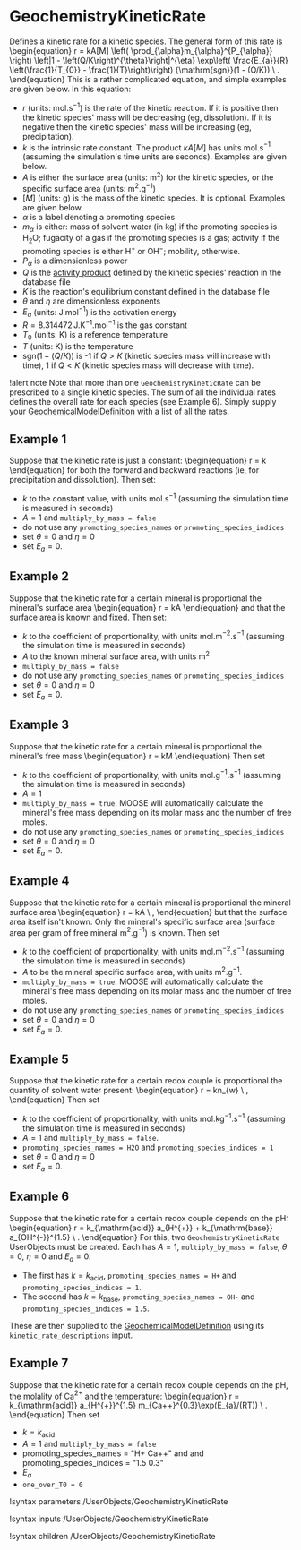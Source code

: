 # GeochemistryKineticRate

Defines a kinetic rate for a kinetic species.  The general form of this rate is
\begin{equation}
r = kA[M] \left( \prod_{\alpha}m_{\alpha}^{P_{\alpha}} \right) \left|1 - \left(Q/K\right)^{\theta}\right|^{\eta} \exp\left( \frac{E_{a}}{R} \left(\frac{1}{T_{0}} - \frac{1}{T}\right)\right) {\mathrm{sgn}}(1 - (Q/K)) \ .
\end{equation}
This is a rather complicated equation, and simple examples are given below.  In this equation:

- $r$ (units: mol.s$^{-1}$) is the rate of the kinetic reaction.  If it is positive then the kinetic species' mass will be decreasing (eg, dissolution).  If it is negative then the kinetic species' mass will be increasing (eg, precipitation).
- $k$ is the intrinsic rate constant.  The product $kA[M]$ has units mol.s$^{-1}$ (assuming the simulation's time units are seconds).  Examples are given below.
- $A$ is either the surface area (units: m$^{2}$) for the kinetic species, or the specific surface area (units: m$^{2}$.g$^{-1}$)
- $[M]$ (units: g) is the mass of the kinetic species.  It is optional.  Examples are given below.
- $\alpha$ is a label denoting a promoting species
- $m_{\alpha}$ is either: mass of solvent water (in kg) if the promoting species is H$_{2}$O; fugacity of a gas if the promoting species is a gas; activity if the promoting species is either H$^{+}$ or OH$^{-}$; mobility, otherwise.
- $P_{\alpha}$ is a dimensionless power
- $Q$ is the [activity product](geochemistry_nomenclature.md) defined by the kinetic species' reaction in the database file
- $K$ is the reaction's equilibrium constant defined in the database file
- $\theta$ and $\eta$ are dimensionless exponents
- $E_{a}$ (units: J.mol$^{-1}$) is the activation energy
- $R=8.314472\,$J.K$^{-1}$.mol$^{-1}$ is the gas constant
- $T_{0}$ (units: K) is a reference temperature
- $T$ (units: K) is the temperature
- ${\mathrm{sgn}}(1-(Q/K))$ is -1 if $Q>K$ (kinetic species mass will increase with time), 1 if $Q<K$ (kinetic species mass will decrease with time).

!alert note
Note that more than one `GeochemistryKineticRate` can be prescribed to a single kinetic species.  The sum of all the individual rates defines the overall rate for each species (see Example 6).  Simply supply your [GeochemicalModelDefinition](GeochemicalModelDefinition.md) with a list of all the rates.

## Example 1

Suppose that the kinetic rate is just a constant:
\begin{equation}
r = k
\end{equation}
for both the forward and backward reactions (ie, for precipitation and dissolution).  Then set:

- $k$ to the constant value, with units mol.s$^{-1}$ (assuming the simulation time is measured in seconds)
- $A=1$ and `multiply_by_mass = false`
- do not use any `promoting_species_names` or `promoting_species_indices`
- set $\theta = 0$ and $\eta = 0$
- set $E_{a} = 0$.

## Example 2

Suppose that the kinetic rate for a certain mineral is proportional the mineral's surface area
\begin{equation}
r = kA
\end{equation}
and that the surface area is known and fixed.  Then set:

- $k$ to the coefficient of proportionality, with units mol.m$^{-2}$.s$^{-1}$ (assuming the simulation time is measured in seconds)
- $A$ to the known mineral surface area, with units m$^{2}$
- `multiply_by_mass = false`
- do not use any `promoting_species_names` or `promoting_species_indices`
- set $\theta = 0$ and $\eta = 0$
- set $E_{a} = 0$.

## Example 3

Suppose that the kinetic rate for a certain mineral is proportional the mineral's free mass
\begin{equation}
r = kM
\end{equation}
Then set

- $k$ to the coefficient of proportionality, with units mol.g$^{-1}$.s$^{-1}$ (assuming the simulation time is measured in seconds)
- $A = 1$
- `multiply_by_mass = true`.  MOOSE will automatically calculate the mineral's free mass depending on its molar mass and the number of free moles.
- do not use any `promoting_species_names` or `promoting_species_indices`
- set $\theta = 0$ and $\eta = 0$
- set $E_{a} = 0$.


## Example 4

Suppose that the kinetic rate for a certain mineral is proportional the mineral surface area
\begin{equation}
r = kA \ ,
\end{equation}
but that the surface area itself isn't known.  Only the mineral's specific surface area (surface area per gram of free mineral m$^{2}$.g$^{-1}$) is known.  Then set

- $k$ to the coefficient of proportionality, with units mol.m$^{-2}$.s$^{-1}$ (assuming the simulation time is measured in seconds)
- $A$ to be the mineral specific surface area, with units m$^{2}$.g$^{-1}$.
- `multiply_by_mass = true`.  MOOSE will automatically calculate the mineral's free mass depending on its molar mass and the number of free moles.
- do not use any `promoting_species_names` or `promoting_species_indices`
- set $\theta = 0$ and $\eta = 0$
- set $E_{a} = 0$.

## Example 5

Suppose that the kinetic rate for a certain redox couple is proportional the quantity of solvent water present:
\begin{equation}
r = kn_{w} \ ,
\end{equation}
Then set

- $k$ to the coefficient of proportionality, with units mol.kg$^{-1}$.s$^{-1}$ (assuming the simulation time is measured in seconds)
- $A = 1$ and `multiply_by_mass = false`.
- `promoting_species_names = H2O` and `promoting_species_indices = 1`
- set $\theta = 0$ and $\eta = 0$
- set $E_{a} = 0$.


## Example 6

Suppose that the kinetic rate for a certain redox couple depends on the pH:
\begin{equation}
r = k_{\mathrm{acid}} a_{H^{+}} + k_{\mathrm{base}} a_{OH^{-}}^{1.5}  \ .
\end{equation}
For this, two `GeochemistryKineticRate` UserObjects must be created.  Each has $A=1$, `multiply_by_mass = false`, $\theta = 0$, $\eta = 0$ and $E_{a}=0$.

- The first has $k = k_{\mathrm{acid}}$, `promoting_species_names = H+` and `promoting_species_indices = 1`.
- The second has $k = k_{\mathrm{base}}$, `promoting_species_names = OH-` and `promoting_species_indices = 1.5`.

These are then supplied to the [GeochemicalModelDefinition](GeochemicalModelDefinition.md) using its `kinetic_rate_descriptions` input.


## Example 7

Suppose that the kinetic rate for a certain redox couple depends on the pH, the molality of Ca$^{2+}$ and the temperature:
\begin{equation}
r = k_{\mathrm{acid}} a_{H^{+}}^{1.5} m_{Ca++}^{0.3}\exp(E_{a}/(RT)) \ .
\end{equation}
Then set

- $k = k_{\mathrm{acid}}$
- $A= 1$ and `multiply_by_mass = false`
- promoting_species_names = "H+ Ca++" and  and promoting_species_indices = "1.5 0.3"
- $E_{a}$
- `one_over_T0 = 0`



!syntax parameters /UserObjects/GeochemistryKineticRate

!syntax inputs /UserObjects/GeochemistryKineticRate

!syntax children /UserObjects/GeochemistryKineticRate
